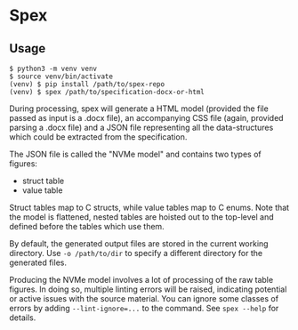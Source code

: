 # Spex

## Usage

```
$ python3 -m venv venv
$ source venv/bin/activate
(venv) $ pip install /path/to/spex-repo
(venv) $ spex /path/to/specification-docx-or-html
```

During processing, spex will generate a HTML model (provided the file
passed as input is a .docx file), an accompanying CSS file (again, provided
parsing a .docx file) and a JSON file representing all the data-structures
which could be extracted from the specification.

The JSON file is called the "NVMe model" and contains two types of figures:
* struct table
* value table

Struct tables map to C structs, while value tables map to C enums.
Note that the model is flattened, nested tables are hoisted out to the top-level
and defined before the tables which use them.


By default, the generated output files are stored in the current working
directory. Use `-o /path/to/dir` to specify a different directory for the
generated files.


Producing the NVMe model involves a lot of processing of the raw table figures.
In doing so, multiple linting errors will be raised, indicating potential or
active issues with the source material.
You can ignore some classes of errors by adding `--lint-ignore=...` to the
command. See `spex --help` for details.
